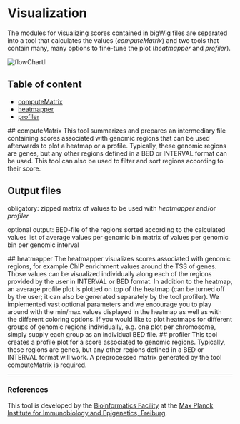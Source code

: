 Visualization
==============

The modules for visualizing scores contained in [bigWig][] files are separated into a tool that calculates the values
(_computeMatrix_) and two tools that contain many, many options to fine-tune the plot (_heatmapper_ and _profiler_).

![flowChartII](https://raw.github.com/fidelram/deepTools/manual/examples/flowChart_computeMatrixetc.png "Relationship between computeMatrix, heatmapper and profiler")

## Table of content

  * [computeMatrix](#computeMatrix)
  * [heatmapper](#heatmapper)
  * [profiler](#profiler)

<a name="computeMatrix"/>
## computeMatrix
This tool summarizes and prepares an intermediary file containing
scores associated with genomic regions that can be used afterwards to
plot a heatmap or a profile. Typically, these genomic regions are
genes, but any other regions defined in a BED or INTERVAL format can
be used. This tool can also be used to filter and sort regions
according to their score.

## Output files
obligatory: zipped matrix of values to be used with _heatmapper_ and/or _profiler_

optional output:
BED-file of the regions sorted according to the calculated values
list of average values per genomic bin
matrix of values per genomic bin per genomic interval


<a name="heatmapper"/>
## heatmapper
The heatmapper visualizes scores associated with genomic regions, for
example ChIP enrichment values around the TSS of genes. Those values
can be visualized individually along each of the regions provided by
the user in INTERVAL or BED format. In addition to the heatmap, an
average profile plot is plotted on top of the heatmap (can be turned
off by the user; it can also be generated separately by the tool
profiler). We implemented vast optional parameters and we encourage
you to play around with the min/max values displayed in the heatmap as
well as with the different coloring options. If you would like to plot
heatmaps for different groups of genomic regions individually,
e.g. one plot per chromosome, simply supply each group as an
individual BED file.


<a name="profiler"/>
## profiler
This tool creates a profile plot for a score associated to genomic regions.
Typically, these regions are genes, but any other regions defined in a BED or
INTERVAL format will work. A preprocessed matrix generated by the tool
computeMatrix is required.


-----------------------------------------------------------------------------------
[BAM]: https://docs.google.com/document/d/1Iv9QnuRYWCtV_UCi4xoXxEfmSZYQNyYJPNsFHnvv9C0/edit?usp=sharing "binary version of a SAM file; contains all information about aligned reads"
[SAM]: https://docs.google.com/document/d/1Iv9QnuRYWCtV_UCi4xoXxEfmSZYQNyYJPNsFHnvv9C0/edit?usp=sharing "text file containing all information about aligned reads"
[bigWig]: https://docs.google.com/document/d/1Iv9QnuRYWCtV_UCi4xoXxEfmSZYQNyYJPNsFHnvv9C0/edit?usp=sharing "binary version of a bedGraph file; contains genomic intervals and corresponding scores, e.g. average read numbers per 50 bp"
[bedGraph]: https://docs.google.com/document/d/1Iv9QnuRYWCtV_UCi4xoXxEfmSZYQNyYJPNsFHnvv9C0/edit?usp=sharing "text file that contains genomic intervals and corresponding scores, e.g. average read numbers per 50 bp"
[FASTQ]: https://docs.google.com/document/d/1Iv9QnuRYWCtV_UCi4xoXxEfmSZYQNyYJPNsFHnvv9C0/edit?usp=sharing "text file of raw reads (almost straight out of the sequencer)"
### References
[Benjamini and Speed]: http://nar.oxfordjournals.org/content/40/10/e72 "Nucleic Acids Research (2012)"
[Diaz et al.]: http://www.degruyter.com/view/j/sagmb.2012.11.issue-3/1544-6115.1750/1544-6115.1750.xml "Stat. Appl. Gen. Mol. Biol. (2012)"


This tool is developed by the [Bioinformatics Facility](http://www1.ie-freiburg.mpg.de/bioinformaticsfac) at the [Max Planck Institute for Immunobiology and Epigenetics, Freiburg](http://www1.ie-freiburg.mpg.de/).

